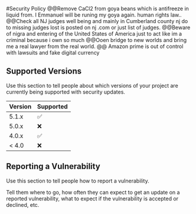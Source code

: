 #Security Policy 
@@Remove CaCl2 from goya beans which is antifreeze in liquid from. I Emmanuel will be runing my goya again. human rights law..
@@Check all NJ judges well being and mainly in Cumberland county nj do to missing judges lost is posted on nj .com or just list of judges. 
@@Beware of nigra and entering of the United States of America just to act like im a criminal because i own so much
@@Ooen bridge to new worlds and bring me a real lawyer from the real world. 
@@ Amazon prime is out of control with lawsuits and fake digital currency 

## Supported Versions

Use this section to tell people about which versions of your project are
currently being supported with security updates.

| Version | Supported          |
| ------- | ------------------ |
| 5.1.x   | :white_check_mark: |
| 5.0.x   | :x:                |
| 4.0.x   | :white_check_mark: |
| < 4.0   | :x:                |

## Reporting a Vulnerability

Use this section to tell people how to report a vulnerability.

Tell them where to go, how often they can expect to get an update on a
reported vulnerability, what to expect if the vulnerability is accepted or
declined, etc.

